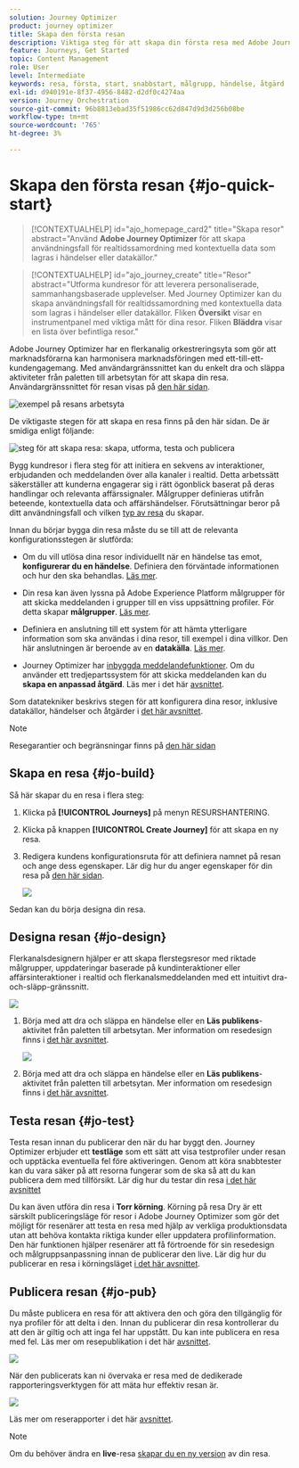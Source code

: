 ```yaml
---
solution: Journey Optimizer
product: journey optimizer
title: Skapa den första resan
description: Viktiga steg för att skapa din första resa med Adobe Journey Optimizer
feature: Journeys, Get Started
topic: Content Management
role: User
level: Intermediate
keywords: resa, första, start, snabbstart, målgrupp, händelse, åtgärd
exl-id: d940191e-8f37-4956-8482-d2df0c4274aa
version: Journey Orchestration
source-git-commit: 96b8813ebad35f51986cc62d847d9d3d256b08be
workflow-type: tm+mt
source-wordcount: '765'
ht-degree: 3%

---
```


# Skapa den första resan {#jo-quick-start}

>[!CONTEXTUALHELP]
>id="ajo_homepage_card2"
>title="Skapa resor"
>abstract="Använd **Adobe Journey Optimizer** för att skapa användningsfall för realtidssamordning med kontextuella data som lagras i händelser eller datakällor."

>[!CONTEXTUALHELP]
>id="ajo_journey_create"
>title="Resor"
>abstract="Utforma kundresor för att leverera personaliserade, sammanhangsbaserade upplevelser. Med Journey Optimizer kan du skapa användningsfall för realtidssamordning med kontextuella data som lagras i händelser eller datakällor. Fliken **Översikt** visar en instrumentpanel med viktiga mått för dina resor. Fliken **Bläddra** visar en lista över befintliga resor."

Adobe Journey Optimizer har en flerkanalig orkestreringsyta som gör att marknadsförarna kan harmonisera marknadsföringen med ett-till-ett-kundengagemang. Med användargränssnittet kan du enkelt dra och släppa aktiviteter från paletten till arbetsytan för att skapa din resa. Användargränssnittet för resan visas på [den här sidan](journey-ui.md).

![exempel på resans arbetsyta](assets/journey38.png)

De viktigaste stegen för att skapa en resa finns på den här sidan. De är smidiga enligt följande:

![steg för att skapa resa: skapa, utforma, testa och publicera](assets/journey-creation-process.png)


Bygg kundresor i flera steg för att initiera en sekvens av interaktioner, erbjudanden och meddelanden över alla kanaler i realtid. Detta arbetssätt säkerställer att kunderna engagerar sig i rätt ögonblick baserat på deras handlingar och relevanta affärssignaler. Målgrupper definieras utifrån beteende, kontextuella data och affärshändelser. Förutsättningar beror på ditt användningsfall och vilken [typ av resa](entry-management.md#types-of-journeys) du skapar.

Innan du börjar bygga din resa måste du se till att de relevanta konfigurationsstegen är slutförda:

* Om du vill utlösa dina resor individuellt när en händelse tas emot, **konfigurerar du en händelse**. Definiera den förväntade informationen och hur den ska behandlas. [Läs mer](../event/about-events.md).

<!--   ![](assets/jo-event7bis.png)  -->

* Din resa kan även lyssna på Adobe Experience Platform målgrupper för att skicka meddelanden i grupper till en viss uppsättning profiler. För detta skapar **målgrupper**. [Läs mer](../audience/about-audiences.md).

<!--   ![](assets/segment2.png)  -->

* Definiera en anslutning till ett system för att hämta ytterligare information som ska användas i dina resor, till exempel i dina villkor. Den här anslutningen är beroende av en **datakälla**. [Läs mer](../datasource/about-data-sources.md).

<!--   ![](assets/jo-datasource.png)  -->

* Journey Optimizer har [inbyggda meddelandefunktioner](../building-journeys/journeys-message.md). Om du använder ett tredjepartssystem för att skicka meddelanden kan du **skapa en anpassad åtgärd**. Läs mer i det här [avsnittet](../action/action.md).

<!--    ![](assets/custom2.png)  -->


Som datatekniker beskrivs stegen för att konfigurera dina resor, inklusive datakällor, händelser och åtgärder i [det här avsnittet](../configuration/about-data-sources-events-actions.md).


>[!NOTE]
>
>Resegarantier och begränsningar finns på [den här sidan](../start/guardrails.md)

## Skapa en resa {#jo-build}

Så här skapar du en resa i flera steg:

1. Klicka på **[!UICONTROL Journeys]** på menyn RESURSHANTERING.

1. Klicka på knappen **[!UICONTROL Create Journey]** för att skapa en ny resa.

1. Redigera kundens konfigurationsruta för att definiera namnet på resan och ange dess egenskaper. Lär dig hur du anger egenskaper för din resa på [den här sidan](journey-properties.md).

   ![](assets/jo-properties.png)

Sedan kan du börja designa din resa.

## Designa resan {#jo-design}

Flerkanalsdesignern hjälper er att skapa flerstegsresor med riktade målgrupper, uppdateringar baserade på kundinteraktioner eller affärsinteraktioner i realtid och flerkanalsmeddelanden med ett intuitivt dra-och-släpp-gränssnitt.

![](assets/journey38.png)

1. Börja med att dra och släppa en händelse eller en **Läs publikens**-aktivitet från paletten till arbetsytan. Mer information om resedesign finns i [det här avsnittet](using-the-journey-designer.md).

   ![](assets/read-segment.png)

1. Börja med att dra och släppa en händelse eller en **Läs publikens**-aktivitet från paletten till arbetsytan. Mer information om resedesign finns i [det här avsnittet](using-the-journey-designer.md).

## Testa resan {#jo-test}

Testa resan innan du publicerar den när du har byggt den. Journey Optimizer erbjuder ett **testläge** som ett sätt att visa testprofiler under resan och upptäcka eventuella fel före aktiveringen. Genom att köra snabbtester kan du vara säker på att resorna fungerar som de ska så att du kan publicera dem med tillförsikt. Lär dig hur du testar din resa [i det här avsnittet](testing-the-journey.md)

Du kan även utföra din resa i **Torr körning**. Körning på resa Dry är ett särskilt publiceringsläge för resor i Adobe Journey Optimizer som gör det möjligt för resenärer att testa en resa med hjälp av verkliga produktionsdata utan att behöva kontakta riktiga kunder eller uppdatera profilinformation. Den här funktionen hjälper resenärer att få förtroende för sin resedesign och målgruppsanpassning innan de publicerar den live. Lär dig hur du publicerar en resa i körningsläget [ i det här avsnittet](journey-dry-run.md).

## Publicera resan {#jo-pub}

Du måste publicera en resa för att aktivera den och göra den tillgänglig för nya profiler för att delta i den. Innan du publicerar din resa kontrollerar du att den är giltig och att inga fel har uppstått. Du kan inte publicera en resa med fel. Läs mer om resepublikation i det här [avsnittet](publishing-the-journey.md).

![](assets/jo-journeyuc2_32bis.png)

När den publicerats kan ni övervaka er resa med de dedikerade rapporteringsverktygen för att mäta hur effektiv resan är.

![](assets/jo-dynamic_report_journey_12.png)

Läs mer om reserapporter i det här [avsnittet](../reports/live-report.md).

>[!NOTE]
>
>Om du behöver ändra en **live**-resa [skapar du en ny version](journey-ui.md#journey-versions) av din resa.
